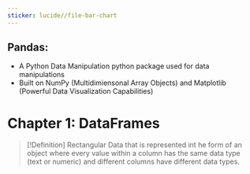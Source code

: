 ```yaml
---
sticker: lucide//file-bar-chart
---
```



## Pandas:
- A Python Data Manipulation python package used for data manipulations
- Built on NumPy (Multidimiensonal Array Objects) and Matplotlib (Powerful Data Visualization Capabilities)


# Chapter 1: DataFrames

> [!Definition]
> Rectangular Data that is represented int he form of an object where every value within a column has the same data type (text or numeric) and different columns have different data types.

